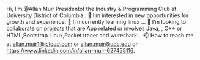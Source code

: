 Hi, I’m @Allan Muir Presidentof the Industry & Programming Club at University District of Columbia .
👀 I’m interested in new opportunities for growth and experience.
🌱 I’m currently learning linux ...
💞️ I’m looking to collaborate on projects that are App related or involves Java, , C++ or HTML,Bootstrap Linux,Packet tracer and wureshark...
📫 How to reach me at allan.muir1@icloud.com or allan.muir@udc.edu or https://www.linkedin.com/in/allan-muir-627455116.

<!---
muirallan/muirallan is a ✨ special ✨ repository because its `README.md` (this file) appears on your GitHub profile.
You can click the Preview link to take a look at your changes.
--->
